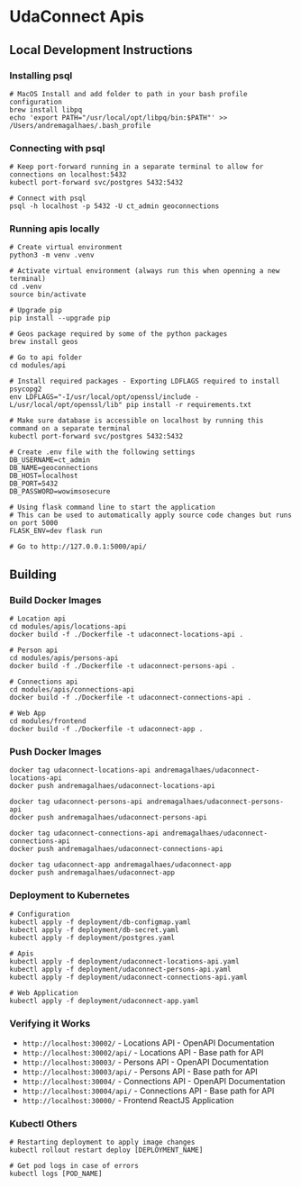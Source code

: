 # UdaConnect Apis

## Local Development Instructions

### Installing psql

```
# MacOS Install and add folder to path in your bash profile configuration
brew install libpq
echo 'export PATH="/usr/local/opt/libpq/bin:$PATH"' >> /Users/andremagalhaes/.bash_profile
```

### Connecting with psql
```
# Keep port-forward running in a separate terminal to allow for connections on localhost:5432
kubectl port-forward svc/postgres 5432:5432

# Connect with psql
psql -h localhost -p 5432 -U ct_admin geoconnections
```

### Running apis locally

```
# Create virtual environment
python3 -m venv .venv

# Activate virtual environment (always run this when openning a new terminal)
cd .venv
source bin/activate

# Upgrade pip
pip install --upgrade pip

# Geos package required by some of the python packages
brew install geos

# Go to api folder
cd modules/api

# Install required packages - Exporting LDFLAGS required to install psycopg2
env LDFLAGS="-I/usr/local/opt/openssl/include -L/usr/local/opt/openssl/lib" pip install -r requirements.txt

# Make sure database is accessible on localhost by running this command on a separate terminal
kubectl port-forward svc/postgres 5432:5432

# Create .env file with the following settings
DB_USERNAME=ct_admin
DB_NAME=geoconnections
DB_HOST=localhost
DB_PORT=5432
DB_PASSWORD=wowimsosecure

# Using flask command line to start the application
# This can be used to automatically apply source code changes but runs on port 5000
FLASK_ENV=dev flask run

# Go to http://127.0.0.1:5000/api/
```

## Building 

### Build Docker Images

```
# Location api
cd modules/apis/locations-api
docker build -f ./Dockerfile -t udaconnect-locations-api .

# Person api
cd modules/apis/persons-api
docker build -f ./Dockerfile -t udaconnect-persons-api .

# Connections api
cd modules/apis/connections-api
docker build -f ./Dockerfile -t udaconnect-connections-api .

# Web App
cd modules/frontend
docker build -f ./Dockerfile -t udaconnect-app .
```

### Push Docker Images

```
docker tag udaconnect-locations-api andremagalhaes/udaconnect-locations-api
docker push andremagalhaes/udaconnect-locations-api

docker tag udaconnect-persons-api andremagalhaes/udaconnect-persons-api
docker push andremagalhaes/udaconnect-persons-api

docker tag udaconnect-connections-api andremagalhaes/udaconnect-connections-api
docker push andremagalhaes/udaconnect-connections-api

docker tag udaconnect-app andremagalhaes/udaconnect-app
docker push andremagalhaes/udaconnect-app
```

### Deployment to Kubernetes

```
# Configuration
kubectl apply -f deployment/db-configmap.yaml
kubectl apply -f deployment/db-secret.yaml
kubectl apply -f deployment/postgres.yaml

# Apis
kubectl apply -f deployment/udaconnect-locations-api.yaml
kubectl apply -f deployment/udaconnect-persons-api.yaml
kubectl apply -f deployment/udaconnect-connections-api.yaml

# Web Application
kubectl apply -f deployment/udaconnect-app.yaml
```

### Verifying it Works

* `http://localhost:30002/` - Locations API - OpenAPI Documentation
* `http://localhost:30002/api/` - Locations API - Base path for API
* `http://localhost:30003/` - Persons API - OpenAPI Documentation
* `http://localhost:30003/api/` - Persons API - Base path for API
* `http://localhost:30004/` - Connections API - OpenAPI Documentation
* `http://localhost:30004/api/` - Connections API - Base path for API 
* `http://localhost:30000/` - Frontend ReactJS Application

### Kubectl Others

```
# Restarting deployment to apply image changes 
kubectl rollout restart deploy [DEPLOYMENT_NAME]

# Get pod logs in case of errors
kubectl logs [POD_NAME]
```